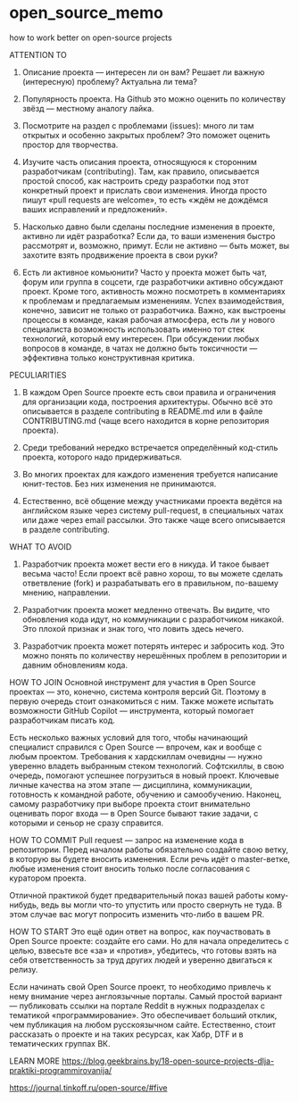 # open_source_memo
how to work better on open-source projects

ATTENTION TO
1. Описание проекта — интересен ли он вам? Решает ли важную (интересную) проблему? Актуальна ли тема?
  
2. Популярность проекта. На Github это можно оценить по количеству звёзд — местному аналогу лайка.
  
3. Посмотрите на раздел с проблемами (issues): много ли там открытых и особенно закрытых проблем? Это поможет оценить простор для творчества.
  
4. Изучите часть описания проекта, относящуюся к сторонним разработчикам (contributing).
Там, как правило, описывается простой способ, как настроить среду разработки под этот конкретный проект и прислать свои изменения. 
Иногда просто пишут «pull requests are welcome», то есть «ждём не дождёмся ваших исправлений и предложений».

5. Насколько давно были сделаны последние изменения в проекте, активно ли идёт разработка? 
Если да, то ваши изменения быстро рассмотрят и, возможно, примут. Если не активно — быть может, вы захотите взять продвижение проекта в свои руки?

6. Есть ли активное комьюнити? Часто у проекта может быть чат, форум или группа в соцсети, где разработчики активно обсуждают проект. 
Кроме того, активность можно посмотреть в комментариях к проблемам и предлагаемым изменениям.
Успех взаимодействия, конечно, зависит не только от разработчика.
Важно, как выстроены процессы в команде, какая рабочая атмосфера, есть ли у нового специалиста возможность использовать именно тот стек технологий, который ему интересен. 
При обсуждении любых вопросов в команде, в чатах не должно быть токсичности — эффективна только конструктивная критика.


PECULIARITIES
1. В каждом Open Source проекте есть свои правила и ограничения для организации кода, построения архитектуры.
Обычно всё это описывается в разделе contributing в README.md или в файле CONTRIBUTING.md (чаще всего находится в корне репозитория проекта).

2. Среди требований нередко встречается определённый код-стиль проекта, которого надо придерживаться.
  
3. Во многих проектах для каждого изменения требуется написание юнит-тестов. Без них изменения не принимаются.
  
4. Естественно, всё общение между участниками проекта ведётся на английском языке через систему pull-request, в специальных чатах или даже через email рассылки.
Это также чаще всего описывается в разделе contributing.


WHAT TO AVOID
1. Разработчик проекта может вести его в никуда. И такое бывает весьма часто!
Если проект всё равно хорош, то вы можете сделать ответвление (fork) и разрабатывать его в правильном, по-вашему мнению, направлении.

2. Разработчик проекта может медленно отвечать. Вы видите, что обновления кода идут, но коммуникации с разработчиком никакой.
Это плохой признак и знак того, что ловить здесь нечего.

4. Разработчик проекта может потерять интерес и забросить код. Это можно понять по количеству нерешённых проблем в репозитории и давним обновлениям кода.


HOW TO JOIN
Основной инструмент для участия в Open Source проектах — это, конечно, система контроля версий Git. 
Поэтому в первую очередь стоит ознакомиться с ним. 
Также можете испытать возможности GitHub Copilot — инструмента, который помогает разработчикам писать код.

Есть несколько важных условий для того, чтобы начинающий специалист справился с Open Source — впрочем, как и вообще с любым проектом. 
Требования к хардскиллам очевидны — нужно уверенно владеть выбранным стеком технологий. 
Софтскиллы, в свою очередь, помогают успешнее погрузиться в новый проект. 
Ключевые личные качества на этом этапе — дисциплина, коммуникации, готовность к командной работе, обучению и самообучению. 
Наконец, самому разработчику при выборе проекта стоит внимательно оценивать порог входа — в Open Source бывают такие задачи, с которыми и сеньор не сразу справится.

HOW TO COMMIT
Pull request — запрос на изменение кода в репозитории. 
Перед началом работы обязательно создайте свою ветку, в которую вы будете вносить изменения. 
Если речь идёт о master-ветке, любые изменения стоит вносить только после согласования с куратором проекта.

Отличной практикой будет предварительный показ вашей работы кому-нибудь, ведь вы могли что-то упустить или просто свернуть не туда. 
В этом случае вас могут попросить изменить что-либо в вашем PR.

HOW TO START
Это ещё один ответ на вопрос, как поучаствовать в Open Source проекте: создайте его сами. 
Но для начала определитесь с целью, взвесьте все «за» и «против», убедитесь, что готовы взять на себя ответственность за труд других людей и уверенно двигаться к релизу.

Если начинать свой Open Source проект, то необходимо привлечь к нему внимание через англоязычные порталы. 
Самый простой вариант — публиковать ссылки на портале Reddit в нужных подразделах с тематикой «программирование». 
Это обеспечивает больший отклик, чем публикация на любом русскоязычном сайте. 
Естественно, стоит рассказать о проекте и на таких ресурсах, как Хабр, DTF и в тематических группах ВК.


LEARN MORE
https://blog.geekbrains.by/18-open-source-projects-dlja-praktiki-programmirovanija/

https://journal.tinkoff.ru/open-source/#five

